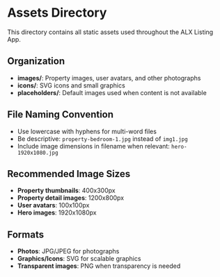 # Assets Directory

This directory contains all static assets used throughout the ALX Listing App.

## Organization

- **images/**: Property images, user avatars, and other photographs
- **icons/**: SVG icons and small graphics
- **placeholders/**: Default images used when content is not available

## File Naming Convention

- Use lowercase with hyphens for multi-word files
- Be descriptive: `property-bedroom-1.jpg` instead of `img1.jpg`
- Include image dimensions in filename when relevant: `hero-1920x1080.jpg`

## Recommended Image Sizes

- **Property thumbnails**: 400x300px
- **Property detail images**: 1200x800px
- **User avatars**: 100x100px
- **Hero images**: 1920x1080px

## Formats

- **Photos**: JPG/JPEG for photographs
- **Graphics/Icons**: SVG for scalable graphics
- **Transparent images**: PNG when transparency is needed

